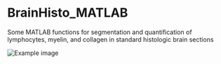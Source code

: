 # BrainHisto_MATLAB
Some MATLAB functions for segmentation and quantification of lymphocytes, myelin, and collagen in standard histologic brain sections

![Example image](http://chelly.us/img/Brain_LymphSearch.jpg)
